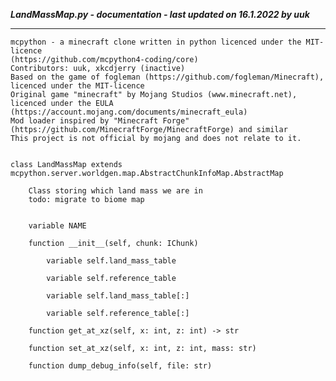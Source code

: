 ***LandMassMap.py - documentation - last updated on 16.1.2022 by uuk***
___

    mcpython - a minecraft clone written in python licenced under the MIT-licence 
    (https://github.com/mcpython4-coding/core)
    Contributors: uuk, xkcdjerry (inactive)
    Based on the game of fogleman (https://github.com/fogleman/Minecraft), licenced under the MIT-licence
    Original game "minecraft" by Mojang Studios (www.minecraft.net), licenced under the EULA
    (https://account.mojang.com/documents/minecraft_eula)
    Mod loader inspired by "Minecraft Forge" (https://github.com/MinecraftForge/MinecraftForge) and similar
    This project is not official by mojang and does not relate to it.


    class LandMassMap extends mcpython.server.worldgen.map.AbstractChunkInfoMap.AbstractMap
        
        Class storing which land mass we are in
        todo: migrate to biome map


        variable NAME

        function __init__(self, chunk: IChunk)

            variable self.land_mass_table

            variable self.reference_table

            variable self.land_mass_table[:]

            variable self.reference_table[:]

        function get_at_xz(self, x: int, z: int) -> str

        function set_at_xz(self, x: int, z: int, mass: str)

        function dump_debug_info(self, file: str)